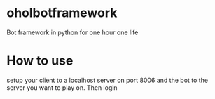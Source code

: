 # oholbotframework
Bot framework in python for one hour one life
# How to use
setup your client to a localhost server on port 8006 and the bot to the server you want to play on. Then login

